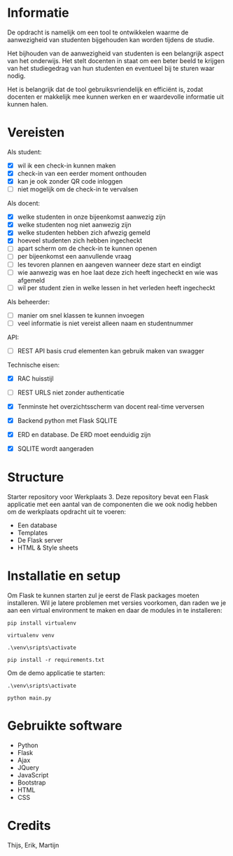 # Informatie

De opdracht is namelijk om een tool te ontwikkelen waarme de aanwezigheid van studenten bijgehouden kan worden tijdens de studie.

Het bijhouden van de aanwezigheid van studenten is een belangrijk aspect van het onderwijs. Het stelt docenten in staat om een beter beeld te krijgen van het studiegedrag van hun studenten en eventueel bij te sturen waar nodig.

Het is belangrijk dat de tool gebruiksvriendelijk en efficiënt is, zodat docenten er makkelijk mee kunnen werken en er waardevolle informatie uit kunnen halen.

# Vereisten

Als student:

- [x] wil ik een check-in kunnen maken
- [x] check-in van een eerder moment onthouden
- [x] kan je ook zonder QR code inloggen
- [ ] niet mogelijk om de check-in te vervalsen

Als docent:

- [x] welke studenten in onze bijeenkomst aanwezig zijn
- [x] welke studenten nog niet aanwezig zijn
- [x] welke studenten hebben zich afwezig gemeld
- [x] hoeveel studenten zich hebben ingecheckt
- [ ] apart scherm om de check-in te kunnen openen
- [ ] per bijeenkomst een aanvullende vraag
- [ ] les tevoren plannen en aangeven wanneer deze start en eindigt
- [ ] wie aanwezig was en hoe laat deze zich heeft ingecheckt en wie was afgemeld
- [ ] wil per student zien in welke lessen in het verleden heeft ingecheckt

Als beheerder:
- [ ] manier om snel klassen te kunnen invoegen
- [ ] veel informatie is niet vereist alleen naam en studentnummer

API:
- [ ] REST API basis crud elementen kan gebruik maken van swagger

Technische eisen:
- [x] RAC huisstijl
- [ ] REST URLS niet zonder authenticatie
- [x] Tenminste het overzichtsscherm van docent real-time verversen
- [x] Backend python met Flask SQLITE
- [x] ERD en database. De ERD moet eenduidig zijn
- [x] SQLITE wordt aangeraden


# Structure
Starter repository voor Werkplaats 3. Deze repository bevat een Flask applicatie met een aantal van de componenten die we ook nodig hebben om de werkplaats opdracht uit te voeren: 
- Een database
- Templates
- De Flask server
- HTML & Style sheets

# Installatie en setup
Om Flask te kunnen starten zul je eerst de Flask packages moeten installeren. Wil je latere problemen met versies voorkomen, dan raden we je aan een virtual environment te maken en daar de modules in te 
installeren:  

```
pip install virtualenv

virtualenv venv

.\venv\sripts\activate

pip install -r requirements.txt
```
Om de demo applicatie te starten: 
``` 
.\venv\sripts\activate

python main.py
```

# Gebruikte software
- Python
- Flask
- Ajax
- JQuery
- JavaScript
- Bootstrap
- HTML
- CSS

# Credits

Thijs, Erik, Martijn
